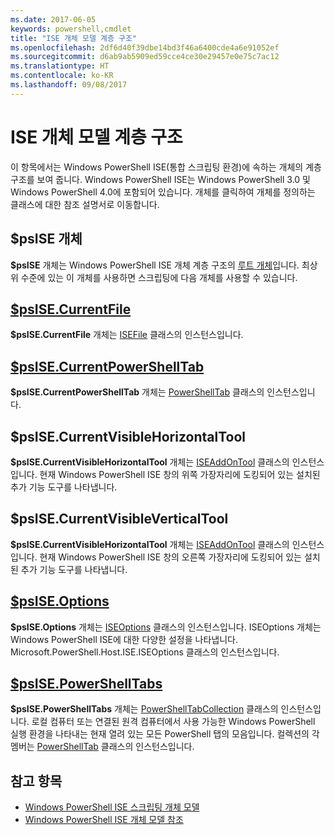 ```yaml
---
ms.date: 2017-06-05
keywords: powershell,cmdlet
title: "ISE 개체 모델 계층 구조"
ms.openlocfilehash: 2df6d40f39dbe14bd3f46a6400cde4a6e91052ef
ms.sourcegitcommit: d6ab9ab5909ed59cce4ce30e29457e0e75c7ac12
ms.translationtype: HT
ms.contentlocale: ko-KR
ms.lasthandoff: 09/08/2017
---
```

# <a name="the-ise-object-model-hierarchy"></a>ISE 개체 모델 계층 구조
이 항목에서는 Windows PowerShell ISE(통합 스크립팅 환경)에 속하는 개체의 계층 구조를 보여 줍니다. Windows PowerShell ISE는 Windows PowerShell 3.0 및 Windows PowerShell 4.0에 포함되어 있습니다. 개체를 클릭하여 개체를 정의하는 클래스에 대한 참조 설명서로 이동합니다.

## <a name="psise-object"></a>$psISE 개체

**$psISE** 개체는 Windows PowerShell ISE 개체 계층 구조의 [루트 개체](The-ObjectModelRoot-Object.md)입니다.
최상위 수준에 있는 이 개체를 사용하면 스크립팅에 다음 개체를 사용할 수 있습니다.

## <a name="psisecurrentfilethe-isefile-objectmd"></a>[$psISE.CurrentFile](The-ISEFile-Object.md)

**$psISE.CurrentFile** 개체는 [ISEFile](The-ISEFile-Object.md) 클래스의 인스턴스입니다.

## <a name="psisecurrentpowershelltabthe-powershelltab-objectmd"></a>[$psISE.CurrentPowerShellTab](The-PowerShellTab-Object.md)

**$psISE.CurrentPowerShellTab** 개체는 [PowerShellTab](The-PowerShellTab-Object.md) 클래스의 인스턴스입니다.

## <a name="psisecurrentvisiblehorizontaltool"></a>$psISE.CurrentVisibleHorizontalTool

**$psISE.CurrentVisibleHorizontalTool** 개체는 [ISEAddOnTool](The-ISEAddOnTool-Object.md) 클래스의 인스턴스입니다.
현재 Windows PowerShell ISE 창의 위쪽 가장자리에 도킹되어 있는 설치된 추가 기능 도구를 나타냅니다.

## <a name="psisecurrentvisibleverticaltool"></a>$psISE.CurrentVisibleVerticalTool

**$psISE.CurrentVisibleHorizontalTool** 개체는 [ISEAddOnTool](The-ISEAddOnTool-Object.md) 클래스의 인스턴스입니다.
현재 Windows PowerShell ISE 창의 오른쪽 가장자리에 도킹되어 있는 설치된 추가 기능 도구를 나타냅니다.

## <a name="psiseoptionsthe-iseoptions-objectmd"></a>[$psISE.Options](The-ISEOptions-Object.md)

**$psISE.Options** 개체는 [ISEOptions](The-ISEOptions-Object.md) 클래스의 인스턴스입니다.
ISEOptions 개체는 Windows PowerShell ISE에 대한 다양한 설정을 나타냅니다.
Microsoft.PowerShell.Host.ISE.ISEOptions 클래스의 인스턴스입니다.

## <a name="psisepowershelltabsthe-powershelltabcollection-objectmd"></a>[$psISE.PowerShellTabs](The-PowerShellTabCollection-Object.md)

**$psISE.PowerShellTabs** 개체는 [PowerShellTabCollection](The-PowerShellTabCollection-Object.md) 클래스의 인스턴스입니다.
로컬 컴퓨터 또는 연결된 원격 컴퓨터에서 사용 가능한 Windows PowerShell 실행 환경을 나타내는 현재 열려 있는 모든 PowerShell 탭의 모음입니다. 컬렉션의 각 멤버는 [PowerShellTab](The-PowerShellTab-Object.md) 클래스의 인스턴스입니다.

## <a name="see-also"></a>참고 항목
- [Windows PowerShell ISE 스크립팅 개체 모델](The-Windows-PowerShell-ISE-Scripting-Object-Model.md)
- [Windows PowerShell ISE 개체 모델 참조](Windows-PowerShell-ISE-Object-Model-Reference.md)
